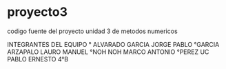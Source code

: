 # proyecto3
codigo fuente del proyecto unidad 3 de metodos numericos

INTEGRANTES DEL EQUIPO
° ALVARADO GARCIA JORGE PABLO
°GARCIA ARZAPALO LAURO MANUEL
°NOH NOH MARCO ANTONIO
°PEREZ UC PABLO ERNESTO
4°B
